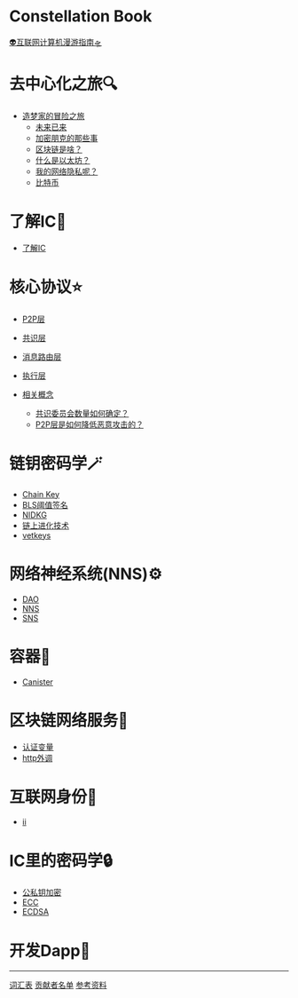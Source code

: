 # Constellation Book

[👽互联网计算机漫游指南🛸](about.md)

# 去中心化之旅🔍

- [造梦家的冒险之旅](0.去中心化之旅/造梦家的冒险之旅.md)
  - [未来已来](0.去中心化之旅/未来已来.md)
  - [加密朋克的那些事](0.去中心化之旅/加密朋克的那些事.md)
  - [区块链是啥？](0.去中心化之旅/区块链是啥？.md)
  - [什么是以太坊？](0.去中心化之旅/什么是以太坊？.md)
  - [我的网络隐私呢？](0.去中心化之旅/我的网络隐私呢？.md)
  - [比特币](0.去中心化之旅/比特币.md)

# 了解IC📡

- [了解IC](1.了解IC/1.了解IC.md)

# 核心协议⭐

- [P2P层](2.核心协议/1.P2P层.md)
- [共识层](2.核心协议/2.共识层.md)
- [消息路由层](2.核心协议/3.消息路由层.md)
- [执行层](2.核心协议/4.执行层.md)

- [相关概念](2.核心协议/相关概念介绍/简介.md)
  - [共识委员会数量如何确定？](2.核心协议/相关概念介绍/共识委员会数量如何确定？.md)
  - [P2P层是如何降低恶意攻击的？](2.核心协议/相关概念介绍/P2P层是如何降低恶意攻击的？.md)

# 链钥密码学🪄
- [Chain Key]()
- [BLS阈值签名]()
- [NIDKG]()
- [链上进化技术]()
- [vetkeys](3.链钥密码学(ChainKey)/VetKeys.md)

# 网络神经系统(NNS)⚙️
- [DAO]()
- [NNS]()
- [SNS]()

# 容器🫙
- [Canister]()

# 区块链网络服务🎯
- [认证变量]()
- [http外调]()

# 互联网身份🔑
- [ii]()

# IC里的密码学🔒
- [公私钥加密]()
- [ECC]()
- [ECDSA]()


# 开发Dapp🌟




---
[词汇表](词汇表.md)
[贡献者名单](贡献者名单.md)
[参考资料](参考资料.md)

